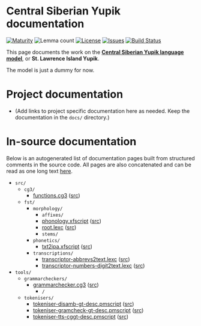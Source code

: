 # Central Siberian Yupik documentation

[![Maturity](https://img.shields.io/endpoint?url=https%3A%2F%2Fraw.githubusercontent.com%2Fgiellalt%2Flang-ess%2Fgh-pages%2Fmaturity.json)](https://giellalt.github.io/MaturityClassification.html)
![Lemma count](https://img.shields.io/endpoint?url=https%3A%2F%2Fraw.githubusercontent.com%2Fgiellalt%2Flang-ess%2Fgh-pages%2Flemmacount.json)
[![License](https://img.shields.io/github/license/giellalt/lang-ess)](https://github.com/giellalt/lang-ess/blob/main/LICENSE)
[![Issues](https://img.shields.io/github/issues/giellalt/lang-ess)](https://github.com/giellalt/lang-ess/issues)
[![Build Status](https://divvun-tc.giellalt.org/api/github/v1/repository/giellalt/lang-ess/main/badge.svg)](https://github.com/giellalt/lang-ess/actions)

This page documents the work on the **[Central Siberian Yupik language model](https://github.com/giellalt/lang-ess)**, or **St. Lawrence Island Yupik**.

The model is just a dummy for now.

# Project documentation

* (Add links to project specific documentation here as needed. Keep the documentation in the `docs/` directory.)

# In-source documentation

Below is an autogenerated list of documentation pages built from structured comments in the source code. All pages are also concatenated and can be read as one long text [here](ess.md).

* `src/`
    * `cg3/`
        * [functions.cg3](src-cg3-functions.cg3.html) ([src](https://github.com/giellalt/lang-ess/blob/main/src/cg3/functions.cg3))
    * `fst/`
        * `morphology/`
            * `affixes/`
            * [phonology.xfscript](src-fst-morphology-phonology.xfscript.html) ([src](https://github.com/giellalt/lang-ess/blob/main/src/fst/morphology/phonology.xfscript))
            * [root.lexc](src-fst-morphology-root.lexc.html) ([src](https://github.com/giellalt/lang-ess/blob/main/src/fst/morphology/root.lexc))
            * `stems/`
        * `phonetics/`
            * [txt2ipa.xfscript](src-fst-phonetics-txt2ipa.xfscript.html) ([src](https://github.com/giellalt/lang-ess/blob/main/src/fst/phonetics/txt2ipa.xfscript))
        * `transcriptions/`
            * [transcriptor-abbrevs2text.lexc](src-fst-transcriptions-transcriptor-abbrevs2text.lexc.html) ([src](https://github.com/giellalt/lang-ess/blob/main/src/fst/transcriptions/transcriptor-abbrevs2text.lexc))
            * [transcriptor-numbers-digit2text.lexc](src-fst-transcriptions-transcriptor-numbers-digit2text.lexc.html) ([src](https://github.com/giellalt/lang-ess/blob/main/src/fst/transcriptions/transcriptor-numbers-digit2text.lexc))
* `tools/`
    * `grammarcheckers/`
        * [grammarchecker.cg3](tools-grammarcheckers-grammarchecker.cg3.html) ([src](https://github.com/giellalt/lang-ess/blob/main/tools/grammarcheckers/grammarchecker.cg3))
            * `/`
    * `tokenisers/`
        * [tokeniser-disamb-gt-desc.pmscript](tools-tokenisers-tokeniser-disamb-gt-desc.pmscript.html) ([src](https://github.com/giellalt/lang-ess/blob/main/tools/tokenisers/tokeniser-disamb-gt-desc.pmscript))
        * [tokeniser-gramcheck-gt-desc.pmscript](tools-tokenisers-tokeniser-gramcheck-gt-desc.pmscript.html) ([src](https://github.com/giellalt/lang-ess/blob/main/tools/tokenisers/tokeniser-gramcheck-gt-desc.pmscript))
        * [tokeniser-tts-cggt-desc.pmscript](tools-tokenisers-tokeniser-tts-cggt-desc.pmscript.html) ([src](https://github.com/giellalt/lang-ess/blob/main/tools/tokenisers/tokeniser-tts-cggt-desc.pmscript))
